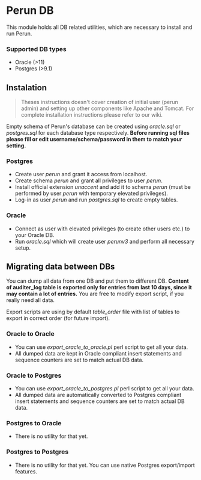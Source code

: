 # Perun DB #

This module holds all DB related utilities, which are necessary to install and run Perun.

### Supported DB types ###

* Oracle (>11)
* Postgres (>9.1)

## Instalation ##

> Theses instructions doesn't cover creation of initial user (perun admin) and setting up other components like Apache and Tomcat. For complete installation instructions please refer to our wiki.

Empty schema of Perun's database can be created using _oracle.sql_ or _postgres.sql_ for each database type respectively. **Before running sql files please fill or edit username/schema/password in them to match your setting.**

### Postgres ###

* Create user _perun_ and grant it access from localhost.
* Create schema _perun_ and grant all privileges to user _perun_.
* Install official extension _unaccent_ and add it to schema _perun_ (must be performed by user _perun_ with temporary elevated privileges).
* Log-in as user _perun_ and run _postgres.sql_ to create empty tables.

### Oracle ###

* Connect as user with elevated privileges (to create other users etc.) to your Oracle DB.
* Run _oracle.sql_ which will create user _perunv3_ and perform all necessary setup.

## Migrating data between DBs ##

You can dump all data from one DB and put them to different DB. **Content of auditer_log table is exported only for entries from last 10 days, since it may contain a lot of entries.** You are free to modify export script, if you really need all data.

Export scripts are using by default _table_order_ file with list of tables to export in correct order (for future import).

### Oracle to Oracle ###

* You can use _export_oracle_to_oracle.pl_ perl script to get all your data.
* All dumped data are kept in Oracle compliant insert statements and sequence counters are set to match actual DB data.

### Oracle to Postgres ###

* You can use _export_oracle_to_postgres.pl_ perl script to get all your data. 
* All dumped data are automatically converted to Postgres compliant insert statements and sequence counters are set to match actual DB data.

### Postgres to Oracle ###

* There is no utility for that yet.

### Postgres to Postgres ###

* There is no utility for that yet. You can use native Postgres export/import features.